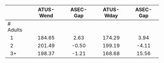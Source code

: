 
|                      |    ATUS-Wend |     ASEC-Gap |    ATUS-Wday |     ASEC-Gap |
| -------------------- | :----------: | :----------: | :----------: | :----------: |
| # Adults             |              |              |              |              |
| &nbsp;&nbsp;1        |       184.65 |         2.63 |       174.29 |         3.94 |
| &nbsp;&nbsp;2        |       201.49 |        -0.50 |       199.19 |        -4.11 |
| &nbsp;&nbsp;3+       |       198.37 |        -1.21 |       168.68 |        15.56 |

